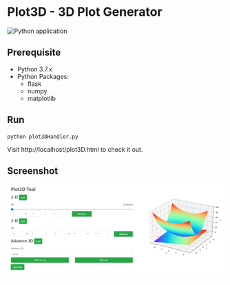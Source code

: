 # Plot3D - 3D Plot Generator
![Python application](https://github.com/qqaatw/Plot3D/workflows/Python%20application/badge.svg)
## Prerequisite
 - Python 3.7.x
 - Python Packages:
   - flask
   - numpy
   - matplotlib

## Run
    python plot3DHandler.py
    
Visit http://localhost/plot3D.html to check it out.

## Screenshot
![Demo](Demo.png)
